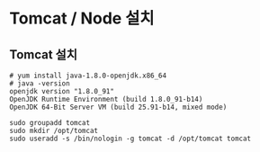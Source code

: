 # Tomcat / Node 설치

## Tomcat 설치

```text
# yum install java-1.8.0-openjdk.x86_64
# java -version
openjdk version "1.8.0_91"
OpenJDK Runtime Environment (build 1.8.0_91-b14)
OpenJDK 64-Bit Server VM (build 25.91-b14, mixed mode)
```



```text
sudo groupadd tomcat
sudo mkdir /opt/tomcat
sudo useradd -s /bin/nologin -g tomcat -d /opt/tomcat tomcat
```















